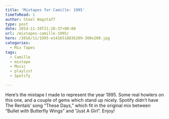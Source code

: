 ```yaml
---
title: 'Mixtapes for Camille: 1995'
timeToRead: 1 
author: Steel Wagstaff
type: post
date: 2014-11-20T21:28:37+00:00
url: /mixtapes-camille-1995/
hero: /2016/11/1995-e1416518836209-300x200.jpg
categories:
  - Mix Tapes
tags:
  - Camille
  - mixtape
  - Music
  - playlist
  - Spotify

---
```

Here&#8217;s the mixtape I made to represent the year 1995. Some real howlers on this one, and a couple of gems which stand up nicely. Spotify didn&#8217;t have The Rentals&#8217; song &#8220;These Days,&#8221; which fit in the original mix between &#8220;Bullet with Butterfly Wings&#8221; and &#8220;Just A Girl&#8221;. Enjoy!
